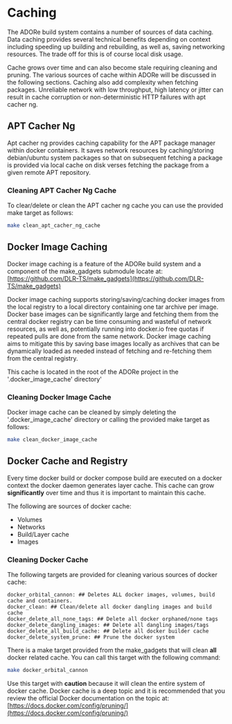 # Caching
The ADORe build system contains a number of sources of data caching. Data 
caching provides several technical benefits depending on context including 
speeding up building and rebuilding, as well as, saving networking resources. 
The trade off for this is of course local disk usage. 

Cache grows over time and can also become stale requiring cleaning and pruning. 
The various sources of cache within ADORe will be discussed in the following 
sections. Caching also add complexity when fetching packages. Unreliable network
with low throughput, high latency or jitter can result in cache corruption or
non-deterministic HTTP failures with apt cacher ng. 

## APT Cacher Ng
Apt cacher ng provides caching capability for the APT package manager within 
docker containers. It saves network resources by caching/storing debian/ubuntu 
system packages so that on subsequent fetching a package is provided via local 
cache on disk verses fetching the package from a given remote APT repository.

### Cleaning APT Cacher Ng Cache
To clear/delete or clean the APT cacher ng cache you can use the provided make 
target as follows:
```bash
make clean_apt_cacher_ng_cache
```

## Docker Image Caching
Docker image caching is a feature of the ADORe build system and a component of 
the make_gadgets submodule locate at: 
[https://github.com/DLR-TS/make_gadgets](https://github.com/DLR-TS/make_gadgets)

Docker image caching supports storing/saving/caching docker images from the 
local registry to a local directory containing one tar archive per image. Docker
base images can be significantly large and fetching them from the central docker
registry can be time consuming and wasteful of network resources, as well as, 
potentially running into docker.io free quotas if repeated pulls are done from 
the same network. Docker image caching aims to mitigate this by saving base 
images locally as archives that can be dynamically loaded as needed instead of 
fetching and re-fetching them from the central registry.  

This cache is located in the root of the ADORe project in the 
'.docker_image_cache' directory'

### Cleaning Docker Image Cache
Docker image cache can be cleaned by simply deleting the 
'.docker_image_cache' directory or calling the provided make target as follows:
```bash
make clean_docker_image_cache
```

## Docker Cache and Registry
Every time docker build or docker compose build are executed on a docker context 
the docker daemon generates layer cache. This cache can grow **significantly** 
over time and thus it is important to maintain this cache.

The following are sources of docker cache:
- Volumes
- Networks
- Build/Layer cache
- Images


### Cleaning Docker Cache
The following targets are provided for cleaning various sources of docker cache:
```
docker_orbital_cannon: ## Deletes ALL docker images, volumes, build cache and containers.
docker_clean: ## Clean/delete all docker dangling images and build cache
docker_delete_all_none_tags: ## Delete all docker orphaned/none tags
docker_delete_dangling_images: ## Delete all dangling images/tags
docker_delete_all_build_cache: ## Delete all docker builder cache
docker_delete_system_prune: ## Prune the docker system
```
There is a make target provided from the make_gadgets that will clean **all** 
docker related cache. You can call this target with the following command:
```bash
make docker_orbital_cannon
```
Use this target with **caution** because it will clean the entire system of 
docker cache.
Docker cache is a deep topic and it is recommended that you review the official 
Docker documentation on the topic at: 
[https://docs.docker.com/config/pruning/](https://docs.docker.com/config/pruning/)

